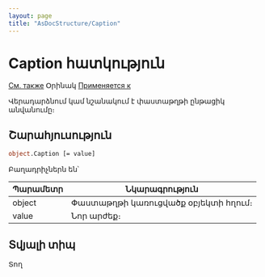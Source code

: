 ```yaml
---
layout: page
title: "AsDocStructure/Caption"
---
```



# Caption հատկություն

[См. также](Redraw.md) Օրինակ [Применяется к](../ASDocStructure.md)

Վերադարձնում կամ նշանակում է փաստաթղթի ընթացիկ անվանումը։

## Շարահյուսություն

``` vb
object.Caption [= value]
```

Բաղադրիչներն են՝ 


| Պարամետր | Նկարագրություն |
|--|--|
| object| Փաստաթղթի կառուցվածք օբյեկտի հղում։ |
| value | Նոր արժեք։ |


## Տվյալի տիպ

Տող
